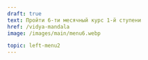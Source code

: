 ```yaml
---
draft: true
text: Пройти 6-ти месячный курс 1-й ступени
href: /vidya-mandala
image: /images/main/menu6.webp

topic: left-menu2
---
```

